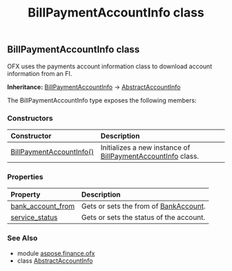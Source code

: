 ﻿---
title: BillPaymentAccountInfo class
second_title: Aspose.Finance for Python via .NET API References
description: 
type: docs
weight: 270
url: /python-net/aspose.finance.ofx/billpaymentaccountinfo/
is_root: false
---

## BillPaymentAccountInfo class

OFX uses the payments account information class to download account information from an FI.



**Inheritance:** [BillPaymentAccountInfo](/finance/python-net/aspose.finance.ofx/billpaymentaccountinfo) → 
[AbstractAccountInfo](/finance/python-net/aspose.finance.ofx/abstractaccountinfo)



The BillPaymentAccountInfo type exposes the following members:

### Constructors
| Constructor | Description |
| :- | :- |
| [BillPaymentAccountInfo()](/finance/python-net/aspose.finance.ofx/billpaymentaccountinfo/__init__/#) | Initializes a new instance of [BillPaymentAccountInfo](/finance/python-net/aspose.finance.ofx/billpaymentaccountinfo) class. |


### Properties
| Property | Description |
| :- | :- |
| [bank_account_from](/finance/python-net/aspose.finance.ofx/billpaymentaccountinfo/bank_account_from) | Gets or sets the from of [BankAccount](/finance/python-net/aspose.finance.ofx/bankaccount). |
| [service_status](/finance/python-net/aspose.finance.ofx/billpaymentaccountinfo/service_status) | Gets or sets the status of the account. |


### See Also

* module [aspose.finance.ofx](../)
* class [AbstractAccountInfo](/finance/python-net/aspose.finance.ofx/abstractaccountinfo)
